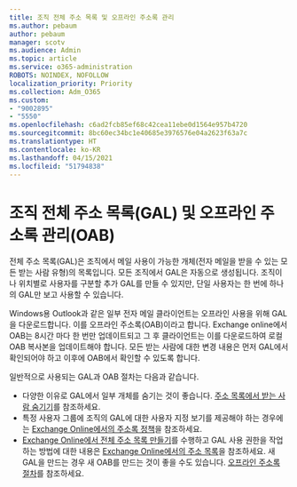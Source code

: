 ```yaml
---
title: 조직 전체 주소 목록 및 오프라인 주소록 관리
ms.author: pebaum
author: pebaum
manager: scotv
ms.audience: Admin
ms.topic: article
ms.service: o365-administration
ROBOTS: NOINDEX, NOFOLLOW
localization_priority: Priority
ms.collection: Adm_O365
ms.custom:
- "9002895"
- "5550"
ms.openlocfilehash: c6ad2fcb85ef68c42cea11ebe0d1564e957b4720
ms.sourcegitcommit: 8bc60ec34bc1e40685e3976576e04a2623f63a7c
ms.translationtype: HT
ms.contentlocale: ko-KR
ms.lasthandoff: 04/15/2021
ms.locfileid: "51794838"
---
```

# <a name="managing-organization-global-address-list-gal-and-offline-address-book-oab"></a>조직 전체 주소 목록(GAL) 및 오프라인 주소록 관리(OAB)

전체 주소 목록(GAL)은 조직에서 메일 사용이 가능한 개체(전자 메일을 받을 수 있는 모든 받는 사람 유형)의 목록입니다. 모든 조직에서 GAL은 자동으로 생성됩니다. 조직이나 위치별로 사용자를 구분할 추가 GAL를 만들 수 있지만, 단일 사용자는 한 번에 하나의 GAL만 보고 사용할 수 있습니다.

Windows용 Outlook과 같은 일부 전자 메일 클라이언트는 오프라인 사용을 위해 GAL을 다운로드합니다. 이를 오프라인 주소록(OAB)이라고 합니다. Exchange online에서 OAB는 8시간 마다 한 번만 업데이트되고 그 후 클라이언트는 이를 다운로드하여 로컬 OAB 복사본을 업데이트해야 합니다. 모든 받는 사람에 대한 변경 내용은 먼저 GAL에서 확인되어야 하고 이후에 OAB에서 확인할 수 있도록 합니다.

일반적으로 사용되는 GAL과 OAB 절차는 다음과 같습니다.

- 다양한 이유로 GAL에서 일부 개체를 숨기는 것이 좋습니다. [주소 목록에서 받는 사람 숨기기](https://docs.microsoft.com/exchange/address-books/address-lists/manage-address-lists#hide-recipients-from-address-lists)를 참조하세요.
- 특정 사용자 그룹에 조직의 GAL에 대한 사용자 지정 보기를 제공해야 하는 경우에는 [Exchange Online에서의 주소록 정책](https://docs.microsoft.com/exchange/address-books/address-book-policies/address-book-policies)을 참조하세요.
- [Exchange Online에서 전체 주소 목록 만들기](https://docs.microsoft.com/exchange/address-books/address-lists/create-global-address-list)를 수행하고 GAL 사용 권한을 작업하는 방법에 대한 내용은 [Exchange Online에서의 주소 목록](https://docs.microsoft.com/exchange/address-books/address-lists/address-lists)을 참조하세요. 새 GAL을 만드는 경우 새 OAB를 만드는 것이 좋을 수도 있습니다. [오프라인 주소록 절차](https://docs.microsoft.com/exchange/address-books/offline-address-books/offline-address-book-procedures)를 참조하세요.
